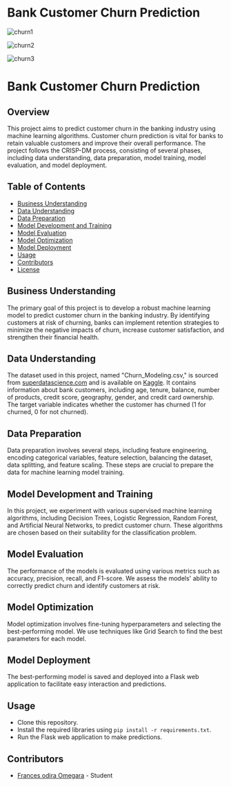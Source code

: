 # Bank Customer Churn Prediction

![churn1](https://raw.githubusercontent.com/Francesodira/Churn-Prediction-Project/main/assets/143646455/072d00be-57d0-49b9-9798-b80d2ca5f8bf.png)

![churn2](https://raw.githubusercontent.com/Francesodira/Churn-Prediction-Project/main/assets/143646455/9d26fff7-df95-4357-acf6-4bc59a2bab12.png)

![churn3](https://raw.githubusercontent.com/Francesodira/Churn-Prediction-Project/main/assets/143646455/04e73ce4-469d-4da0-bd98-778f120b02cd.png)



# Bank Customer Churn Prediction



## Overview

This project aims to predict customer churn in the banking industry using machine learning algorithms. Customer churn prediction is vital for banks to retain valuable customers and improve their overall performance. The project follows the CRISP-DM process, consisting of several phases, including data understanding, data preparation, model training, model evaluation, and model deployment.

## Table of Contents

- [Business Understanding](#business-understanding)
- [Data Understanding](#data-understanding)
- [Data Preparation](#data-preparation)
- [Model Development and Training](#model-development-and-training)
- [Model Evaluation](#model-evaluation)
- [Model Optimization](#model-optimization)
- [Model Deployment](#model-deployment)
- [Usage](#usage)
- [Contributors](#contributors)
- [License](#license)

## Business Understanding

The primary goal of this project is to develop a robust machine learning model to predict customer churn in the banking industry. By identifying customers at risk of churning, banks can implement retention strategies to minimize the negative impacts of churn, increase customer satisfaction, and strengthen their financial health.

## Data Understanding

The dataset used in this project, named "Churn_Modeling.csv," is sourced from [superdatascience.com](https://www.superdatascience.com) and is available on [Kaggle](https://www.kaggle.com). It contains information about bank customers, including age, tenure, balance, number of products, credit score, geography, gender, and credit card ownership. The target variable indicates whether the customer has churned (1 for churned, 0 for not churned).

## Data Preparation

Data preparation involves several steps, including feature engineering, encoding categorical variables, feature selection, balancing the dataset, data splitting, and feature scaling. These steps are crucial to prepare the data for machine learning model training.

## Model Development and Training

In this project, we experiment with various supervised machine learning algorithms, including Decision Trees, Logistic Regression, Random Forest, and Artificial Neural Networks, to predict customer churn. These algorithms are chosen based on their suitability for the classification problem.

## Model Evaluation

The performance of the models is evaluated using various metrics such as accuracy, precision, recall, and F1-score. We assess the models' ability to correctly predict churn and identify customers at risk.

## Model Optimization

Model optimization involves fine-tuning hyperparameters and selecting the best-performing model. We use techniques like Grid Search to find the best parameters for each model.

## Model Deployment

The best-performing model is saved and deployed into a Flask web application to facilitate easy interaction and predictions.

## Usage

- Clone this repository.
- Install the required libraries using `pip install -r requirements.txt`.
- Run the Flask web application to make predictions.

## Contributors

- [Frances odira Omegara](https://github.com/yourusername) - Student



